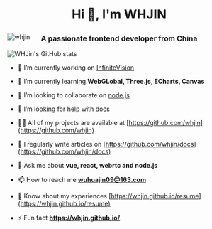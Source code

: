 <h1 align="center">Hi 👋, I'm WHJIN</h1>

<div style="height:30px;display: flex;align-items: center;">
  <p style="display: flex;position: absolute;"><img
      src="https://komarev.com/ghpvc/?username=whjin&label=Profile%20views&color=0e75b6&style=flat"
      alt="whjin" /> </p>
  <h3 style="line-height:30px;display: flex;flex:1;justify-content: center;">A passionate frontend developer from China</h3>
</div>

![WHJin's GitHub stats](https://github-readme-stats.vercel.app/api?username=whjin&show_icons=true&theme=radical)

- 🔭 I’m currently working on [InfiniteVision](https://github.com/whuajin)

- 🌱 I’m currently learning **WebGLobal, Three.js, ECharts, Canvas**

- 👯 I’m looking to collaborate on [node.js](https://github.com/nodejs/node)

- 🤝 I’m looking for help with [docs](https://github.com/whjin/docs)

- 👨‍💻 All of my projects are available at [https://github.com/whjin](https://github.com/whjin)

- 📝 I regularly write articles on [https://github.com/whjin/docs](https://github.com/whjin/docs)

- 💬 Ask me about **vue, react, webrtc and node.js**

- 📫 How to reach me **wuhuajin09@163.com**

- 📄 Know about my experiences [https://whjin.github.io/resume](https://whjin.github.io/resume)

- ⚡ Fun fact **https://whjin.github.io/**
